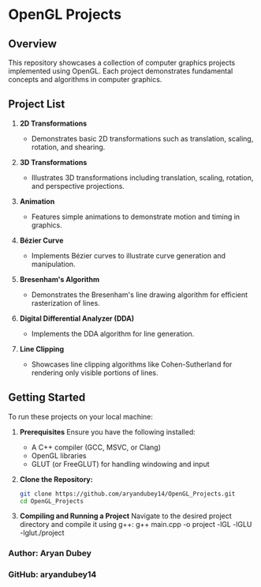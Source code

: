 # OpenGL Projects

## Overview

This repository showcases a collection of computer graphics projects implemented using OpenGL. Each project demonstrates fundamental concepts and algorithms in computer graphics.

## Project List

1. **2D Transformations**
   - Demonstrates basic 2D transformations such as translation, scaling, rotation, and shearing.

2. **3D Transformations**
   - Illustrates 3D transformations including translation, scaling, rotation, and perspective projections.

3. **Animation**
   - Features simple animations to demonstrate motion and timing in graphics.

4. **Bézier Curve**
   - Implements Bézier curves to illustrate curve generation and manipulation.

5. **Bresenham's Algorithm**
   - Demonstrates the Bresenham's line drawing algorithm for efficient rasterization of lines.

6. **Digital Differential Analyzer (DDA)**
   - Implements the DDA algorithm for line generation.

7. **Line Clipping**
   - Showcases line clipping algorithms like Cohen-Sutherland for rendering only visible portions of lines.

## Getting Started

To run these projects on your local machine:

1. **Prerequisites**
   Ensure you have the following installed:
   - A C++ compiler (GCC, MSVC, or Clang)
   - OpenGL libraries
   - GLUT (or FreeGLUT) for handling windowing and input

2. **Clone the Repository:**
   ```bash
   git clone https://github.com/aryandubey14/OpenGL_Projects.git
   cd OpenGL_Projects
   
3. **Compiling and Running a Project**
   Navigate to the desired project directory and compile it using g++:
   g++ main.cpp -o project -lGL -lGLU -lglut./project


### Author: Aryan Dubey
### GitHub: aryandubey14
